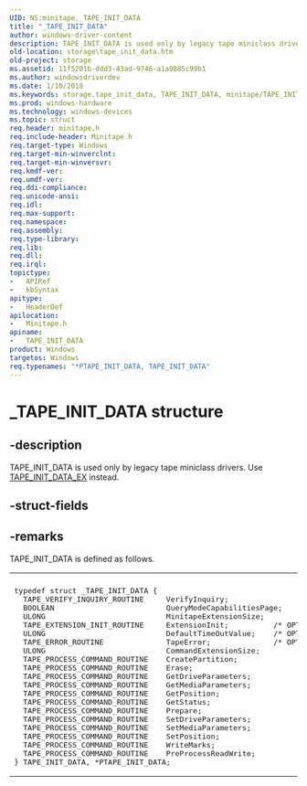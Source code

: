 ```yaml
---
UID: NS:minitape._TAPE_INIT_DATA
title: "_TAPE_INIT_DATA"
author: windows-driver-content
description: TAPE_INIT_DATA is used only by legacy tape miniclass drivers. Use TAPE_INIT_DATA_EX instead.
old-location: storage\tape_init_data.htm
old-project: storage
ms.assetid: 11f5201b-ddd3-43ad-9746-a1a9885c99b1
ms.author: windowsdriverdev
ms.date: 1/10/2018
ms.keywords: storage.tape_init_data, TAPE_INIT_DATA, minitape/TAPE_INIT_DATA, _TAPE_INIT_DATA, structs-tape_53b2f7ff-8718-4ac7-9a02-9c2f066b6884.xml, TAPE_INIT_DATA structure [Storage Devices], *PTAPE_INIT_DATA
ms.prod: windows-hardware
ms.technology: windows-devices
ms.topic: struct
req.header: minitape.h
req.include-header: Minitape.h
req.target-type: Windows
req.target-min-winverclnt: 
req.target-min-winversvr: 
req.kmdf-ver: 
req.umdf-ver: 
req.ddi-compliance: 
req.unicode-ansi: 
req.idl: 
req.max-support: 
req.namespace: 
req.assembly: 
req.type-library: 
req.lib: 
req.dll: 
req.irql: 
topictype:
-	APIRef
-	kbSyntax
apitype:
-	HeaderDef
apilocation:
-	Minitape.h
apiname:
-	TAPE_INIT_DATA
product: Windows
targetos: Windows
req.typenames: "*PTAPE_INIT_DATA, TAPE_INIT_DATA"
---
```


# _TAPE_INIT_DATA structure


## -description


TAPE_INIT_DATA is used only by legacy tape miniclass drivers. Use <a href="..\minitape\ns-minitape-_tape_init_data_ex.md">TAPE_INIT_DATA_EX</a> instead. 


## -struct-fields


## -remarks



TAPE_INIT_DATA is defined as follows.

<div class="code"><span codelanguage=""><table>
<tr>
<th></th>
</tr>
<tr>
<td>
<pre>typedef struct _TAPE_INIT_DATA { 
  TAPE_VERIFY_INQUIRY_ROUTINE     VerifyInquiry;   
  BOOLEAN                         QueryModeCapabilitiesPage; 
  ULONG                           MinitapeExtensionSize; 
  TAPE_EXTENSION_INIT_ROUTINE     ExtensionInit;          /* OPTIONAL */
  ULONG                           DefaultTimeOutValue;    /* OPTIONAL */
  TAPE_ERROR_ROUTINE              TapeError;              /* OPTIONAL */
  ULONG                           CommandExtensionSize; 
  TAPE_PROCESS_COMMAND_ROUTINE    CreatePartition; 
  TAPE_PROCESS_COMMAND_ROUTINE    Erase; 
  TAPE_PROCESS_COMMAND_ROUTINE    GetDriveParameters; 
  TAPE_PROCESS_COMMAND_ROUTINE    GetMediaParameters; 
  TAPE_PROCESS_COMMAND_ROUTINE    GetPosition; 
  TAPE_PROCESS_COMMAND_ROUTINE    GetStatus; 
  TAPE_PROCESS_COMMAND_ROUTINE    Prepare; 
  TAPE_PROCESS_COMMAND_ROUTINE    SetDriveParameters; 
  TAPE_PROCESS_COMMAND_ROUTINE    SetMediaParameters; 
  TAPE_PROCESS_COMMAND_ROUTINE    SetPosition; 
  TAPE_PROCESS_COMMAND_ROUTINE    WriteMarks; 
  TAPE_PROCESS_COMMAND_ROUTINE    PreProcessReadWrite; 
} TAPE_INIT_DATA, *PTAPE_INIT_DATA;</pre>
</td>
</tr>
</table></span></div>


